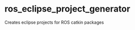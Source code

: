 ros_eclipse_project_generator
=============================

Creates eclipse projects for ROS catkin packages
